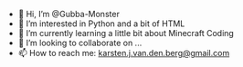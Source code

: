 - 👋 Hi, I’m @Gubba-Monster
- 👀 I’m interested in Python and a bit of HTML
- 🌱 I’m currently learning a little bit about Minecraft Coding
- 💞️ I’m looking to collaborate on ...
- 📫 How to reach me:
karsten.j.van.den.berg@gmail.com

<!---
Gubba-Monster/Gubba-Monster is a ✨ special ✨ repository because its `README.md` (this file) appears on your GitHub profile.
You can click the Preview link to take a look at your changes.
--->
